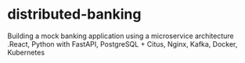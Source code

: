 # distributed-banking
Building a mock banking application using a microservice architecture .React, Python with FastAPI, PostgreSQL + Citus, Nginx, Kafka, Docker, Kubernetes
